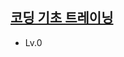 ## [코딩 기초 트레이닝](https://school.programmers.co.kr/learn/challenges/training?order=acceptance_desc&languages=python3)

- Lv.0

